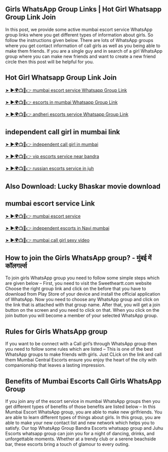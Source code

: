 ## Girls WhatsApp Group Links | Hot Girl Whatsapp Group Link Join
In this post, we provide some active mumbai escort service WhatsApp group links where you get different types of information about girls. So follow the instructions given below.
There are lots of WhatsApp groups where you get contact information of call girls as well as you being able to make them friends. If you are a single guy and in search of a girl WhatsApp group where you can make new friends and want to create a new friend circle then this post will be helpful for you.

## Hot Girl Whatsapp Group Link Join

[➤ ►🌍📺📱👉  mumbai escort service Whatsapp Group Link](https://sweetheartt.com/)

[➤ ►🌍📺📱👉 escorts in mumbai Whatsapp Group Link](https://escortsofmumbai.com/)

[➤ ►🌍📺📱👉 andheri escorts service Whatsapp Group Link ](https://sweetheartt.com/andheri-escort-service.html)

## independent call girl in mumbai link

[➤ ►🌍📺📱👉 independent call girl in mumbai](https://themumbaicallgirls.com/)

[➤ ►🌍📺📱👉 vip escorts service near bandra](https://sweetheartt.com/)

[➤ ►🌍📺📱👉 russian escorts service in juh](https://sweetheartt.com/juhu-escort.html)

## Also Download: Lucky Bhaskar movie download

## mumbai escort service Link

[➤ ►🌍📺📱👉 mumbai escort service](https://theescortinmumbai.com/)

[➤ ►🌍📺📱👉  independent escorts in Navi mumbai](https://theescortinmumbai.com/navi-mumbai-escort.html)

[➤ ►🌍📺📱👉 mumbai call girl sexy video](https://themumbaicallgirls.com/)

## How to join the Girls WhatsApp group? - मुंबई में कॉलगर्ल्स
To join girls WhatsApp group you need to follow some simple steps which are given below – First, you need to visit the Sweetheartt.com website Choose the right group link and click on the before that you have to download from Play Store of your device and install the official application of WhatsApp. Now you need to choose any WhatsApp group and click on the link that is attached with that group name. After that, you will get a join button on the screen and you need to click on that. When you click on the join button you will become a member of your selected WhatsApp group.

## Rules for Girls WhatsApp group
If you want to be connect with a Call girl’s through WhatsApp group then you need to follow some rules which are listed – This is one of the best WhatsApp groups to make friends with girls. Just CLick on the link and call them Mumbai Central Escorts ensure you enjoy the heart of the city with companionship that leaves a lasting impression.

## Benefits of Mumbai Escorts Call Girls WhatsApp Group
If you join any of the escort service in mumbai WhatsApp groups then you get different types of benefits of those benefits are listed below – In this Mumbai Escort WhatsApp group, you are able to make new girlfriends. You are able to learn different types of things about girls. In this group, you are able to make your new contact list and new network which helps you to satisfy. Our top WhatsApp Group Bandra Escorts whatsapp group and Juhu Escorts whatsapp group can join you for a night of dancing, drinks, and unforgettable moments. Whether at a trendy club or a serene beachside bar, these escorts bring a touch of glamour to every outing.
